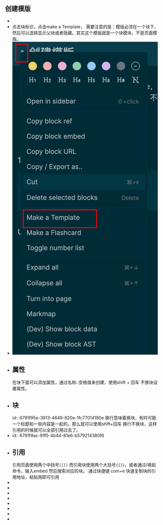 ## 创建模版
-
- 点击块标识，点击make a Template， 需要注意的是：模版必须在一个块下，然后可以选择显示父块或者隐藏。其实这个模版就是一个块模块，不是页面模版。
- ![image.png](../assets/image_1737619711767_0.png)
- ## 属性
  在块下面可以添加属性，通过名称::空格值来创建，使用shift + 回车 不换块设置属性。
- ## 块
  id:: 6791f95e-3913-4649-820e-1fc77014180e
  换行意味着换块，有时可能一个标题和一些内容是一起的，那么就可以使用shift+回车 换行不换块，这样引用的时候就可以全部引用过去了。
- id:: 6791f9ac-91f5-4b44-81e6-b579214380f6
- ## 引用
  引用页面使用两个中括号`[[]]` 而引用块使用两个大括号`{{}}`，或者通过/唤起命令，输入embed 然后搜索对应的块。 通过快捷键 com+e 快速复制块的引用地址，粘贴用即可引用
-
-
-
-
-
-
-
-